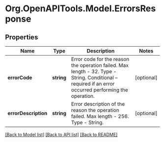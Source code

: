 # Org.OpenAPITools.Model.ErrorsResponse

## Properties

Name | Type | Description | Notes
------------ | ------------- | ------------- | -------------
**errorCode** | **string** | Error code for the reason the operation failed. Max length - 32. Type - String. Conditional – required if an error occurred performing the operation. | [optional] 
**errorDescription** | **string** | Error description of the reason the operation failed. Max length - 256. Type - String. | [optional] 

[[Back to Model list]](../README.md#documentation-for-models) [[Back to API list]](../README.md#documentation-for-api-endpoints) [[Back to README]](../README.md)

